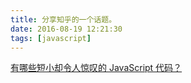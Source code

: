 ```yaml
---
title: 分享知乎的一个话题。
date: 2016-08-19 12:21:30
tags: [javascript]
---
```



[有哪些短小却令人惊叹的 JavaScript 代码？](https://www.zhihu.com/question/46943112)

<!--more-->
